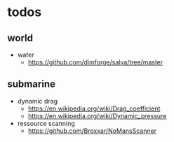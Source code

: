 # todos

## world

- water
    - https://github.com/dimforge/salva/tree/master

## submarine

- dynamic drag
    - https://en.wikipedia.org/wiki/Drag_coefficient
    - https://en.wikipedia.org/wiki/Dynamic_pressure
- ressource scanning
    - https://github.com/Broxxar/NoMansScanner

